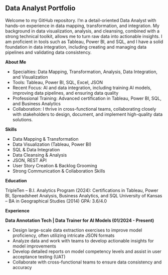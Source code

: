## Data Analyst Portfolio

Welcome to my GitHub repository. I’m a detail-oriented Data Analyst with hands-on experience in data mapping, transformation, and integration. My background in data visualization, analysis, and cleansing, combined with a strong technical toolkit, allows me to turn raw data into actionable insights. I am proficient in tools such as Tableau, Power BI, and SQL, and I have a solid foundation in data integration, including creating and managing data pipelines and validating data consistency.

**About Me**

* Specialties: Data Mapping, Transformation, Analysis, Data Integration, and Visualization
* Tools: Tableau, Power BI, SQL, Excel, JSON
* Recent Focus: AI and data integration, including training AI models, improving data pipelines, and ensuring data quality
* Professional Training: Advanced certification in Tableau, Power BI, SQL, and Business Analytics
* Collaboration: I thrive in cross-functional teams, collaborating closely with stakeholders to design, document, and implement high-quality data solutions.

**Skills**

* Data Mapping & Transformation
* Data Visualization (Tableau, Power BI)
* SQL & Data Integration
* Data Cleansing & Analysis
* JSON, REST API
* User Story Creation & Backlog Grooming
* Strong Communication & Collaboration Skills

**Education**

TripleTen – B.I. Analytics Program (2024): Certifications in Tableau, Power BI, Spreadsheet Analysis, Business Analytics, and SQL
University of Kansas – BA in Geographical Studies (2014) GPA: 3.6/4.0

**Experience**

**Data Annotation Tech | Data Trainer for AI Models (01/2024 - Present)**

* Design large-scale data extraction exercises to improve model proficiency, often utilizing intricate JSON formats
* Analyze data and work with teams to develop actionable insights for model improvements
* Develop detailed reports on model competency levels and assist in user acceptance testing (UAT)
* Collaborate with cross-functional teams to ensure data consistency and accuracy
